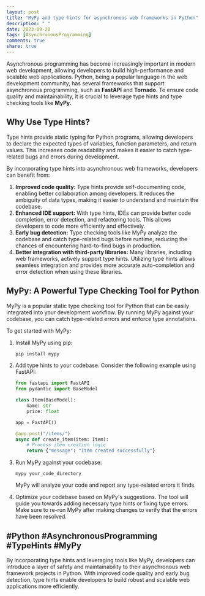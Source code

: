 ```yaml
---
layout: post
title: "MyPy and type hints for asynchronous web frameworks in Python"
description: " "
date: 2023-09-20
tags: [AsynchronousProgramming]
comments: true
share: true
---
```


Asynchronous programming has become increasingly important in modern web development, allowing developers to build high-performance and scalable web applications. Python, being a popular language in the web development community, has several frameworks that support asynchronous programming, such as **FastAPI** and **Tornado**. To ensure code quality and maintainability, it is crucial to leverage type hints and type checking tools like **MyPy**.

## Why Use Type Hints?

Type hints provide static typing for Python programs, allowing developers to declare the expected types of variables, function parameters, and return values. This increases code readability and makes it easier to catch type-related bugs and errors during development.

By incorporating type hints into asynchronous web frameworks, developers can benefit from:

1. **Improved code quality:** Type hints provide self-documenting code, enabling better collaboration among developers. It reduces the ambiguity of data types, making it easier to understand and maintain the codebase.
2. **Enhanced IDE support:** With type hints, IDEs can provide better code completion, error detection, and refactoring tools. This allows developers to code more efficiently and effectively.
3. **Early bug detection:** Type checking tools like MyPy analyze the codebase and catch type-related bugs before runtime, reducing the chances of encountering hard-to-find bugs in production.
4. **Better integration with third-party libraries:** Many libraries, including web frameworks, actively support type hints. Utilizing type hints allows seamless integration and provides more accurate auto-completion and error detection when using these libraries.

## MyPy: A Powerful Type Checking Tool for Python

MyPy is a popular static type checking tool for Python that can be easily integrated into your development workflow. By running MyPy against your codebase, you can catch type-related errors and enforce type annotations.

To get started with MyPy:

1. Install MyPy using pip:
   
   ```python
   pip install mypy
   ```

2. Add type hints to your codebase. Consider the following example using FastAPI:

   ```python
   from fastapi import FastAPI
   from pydantic import BaseModel

   class Item(BaseModel):
       name: str
       price: float

   app = FastAPI()

   @app.post("/items/")
   async def create_item(item: Item):
       # Process item creation logic
       return {"message": "Item created successfully"}
   ```

3. Run MyPy against your codebase:

   ```shell
   mypy your_code_directory
   ```

   MyPy will analyze your code and report any type-related errors it finds.

4. Optimize your codebase based on MyPy's suggestions. The tool will guide you towards adding necessary type hints or fixing type errors. Make sure to re-run MyPy after making changes to verify that the errors have been resolved.

## #Python #AsynchronousProgramming #TypeHints #MyPy

By incorporating type hints and leveraging tools like MyPy, developers can introduce a layer of safety and maintainability to their asynchronous web framework projects in Python. With improved code quality and early bug detection, type hints enable developers to build robust and scalable web applications more efficiently.